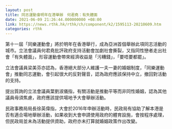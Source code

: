 ```yaml
---
layout: post
title: 同志運動會明年在港舉辦　何君堯：有失體面
date: 2021-06-09 21:26:44.000000000 +08:00
link: https://news.rthk.hk/rthk/ch/component/k2/1595113-20210609.htm
categories: rthk
---
```


第十一屆「同樂運動會」將於明年在香港舉行，成為亞洲首個舉辦此項同志活動的城市。立法會議員何君堯批評政府支持活動會加劇社會撕裂，又指同性戀者走出社會「有失體面」，形容運動會帶來經濟收益是「污糟錢」，「要唔要都罷」。

立法會議員梁美芬亦認為，香港絕大部分人維護一夫一妻的婚姻制度，「同樂運動會」推動同志運動，會引起很大的反對聲音，認為政府應該保持中立，撤回對活動的支持。

提出質詢的立法會議員葉劉淑儀指，有關活動是推動平等而非同性婚姻，認為其他議員毋須焦慮，政府應該提供場地予大會舉辦活動。

民政事務局局長徐英偉指，大會於2016年申辦活動時，民政局有協助了解本港是否有適合場地舉辦活動，如果收到大會申請使用政府的體育設施，會按程序處理，但民政局並未為活動提供資助，政府亦未打算就婚姻政策作出改變。
